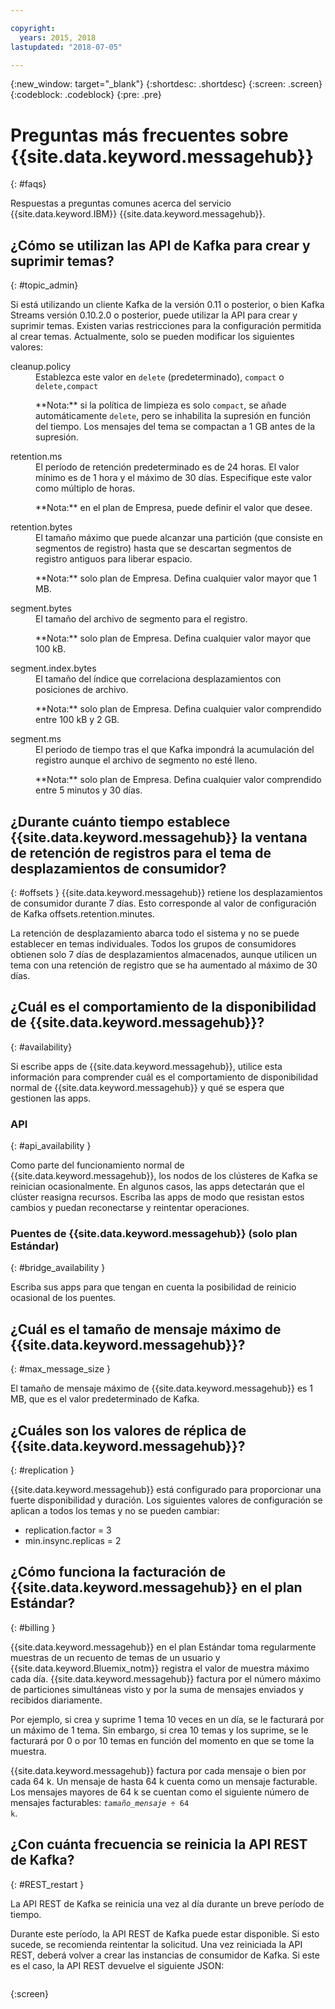 ```yaml
---

copyright:
  years: 2015, 2018
lastupdated: "2018-07-05"

---
```


{:new_window: target="_blank"}
{:shortdesc: .shortdesc}
{:screen: .screen}
{:codeblock: .codeblock}
{:pre: .pre}

# Preguntas más frecuentes sobre {{site.data.keyword.messagehub}}
{: #faqs}

Respuestas a preguntas comunes acerca del servicio {{site.data.keyword.IBM}} {{site.data.keyword.messagehub}}.

<!--17/10/17 - Karen: same info duplicated at messagehub104 -->
## ¿Cómo se utilizan las API de Kafka para crear y suprimir temas?
{: #topic_admin}

Si está utilizando un cliente Kafka de la versión 0.11 o posterior, o bien Kafka Streams versión 0.10.2.0 o posterior, puede utilizar la API para crear y suprimir temas. Existen varias restricciones para la configuración permitida al crear temas. Actualmente, solo se pueden modificar los siguientes valores:

<dl>
<dt>cleanup.policy</dt>
<dd>Establezca este valor en <code>delete</code> (predeterminado), <code>compact</code> o <code>delete,compact</code>
<p>**Nota:**
si la política de limpieza es solo <code>compact</code>, se añade automáticamente <code>delete</code>, pero se inhabilita la supresión en función del tiempo. Los mensajes del tema se compactan a 1 GB antes de la supresión.</p>
</dd>

<dt>retention.ms</dt>
<dd>El período de retención predeterminado es de 24 horas. El valor mínimo es de 1 hora y el máximo de 30 días. Especifique este valor como múltiplo de horas.

<p>**Nota:**
en el plan de Empresa, puede definir el valor que desee.</p>
</dd>

<dt>retention.bytes</dt>
<dd>El tamaño máximo que puede alcanzar una partición (que consiste en segmentos de registro) hasta que se descartan segmentos de registro antiguos para liberar espacio.

<p>**Nota:** solo plan de Empresa. Defina cualquier valor mayor que 1 MB.</p>
</dd>

<dt>segment.bytes</dt>
<dd>El tamaño del archivo de segmento para el registro.

<p>**Nota:** solo plan de Empresa. Defina cualquier valor mayor que 100 kB.</p>
</dd>

<dt>segment.index.bytes</dt>
<dd>El tamaño del índice que correlaciona desplazamientos con posiciones de archivo. 

<p>**Nota:** solo plan de Empresa. Defina cualquier valor comprendido entre 100 kB y 2 GB.</p>
</dd>

<dt>segment.ms</dt>
<dd>El periodo de tiempo tras el que Kafka impondrá la acumulación del registro aunque el archivo de segmento no esté lleno. 

<p>**Nota:** solo plan de Empresa. Defina cualquier valor comprendido entre 5 minutos y 30 días.</p>
</dd>
</dl>


## ¿Durante cuánto tiempo establece {{site.data.keyword.messagehub}} la ventana de retención de registros para el tema de desplazamientos de consumidor?
{: #offsets }
{{site.data.keyword.messagehub}} retiene los desplazamientos de consumidor durante 7 días. Esto corresponde al valor de configuración de Kafka offsets.retention.minutes. 

La retención de desplazamiento abarca todo el sistema y no se puede establecer en temas individuales. Todos los grupos de consumidores obtienen solo 7 días de desplazamientos almacenados, aunque utilicen un tema con una retención de registro que se ha aumentado al máximo de 30 días. 

## ¿Cuál es el comportamiento de la disponibilidad de {{site.data.keyword.messagehub}}?
{: #availability}

Si escribe apps de {{site.data.keyword.messagehub}}, utilice esta información para comprender cuál es el comportamiento de disponibilidad normal de {{site.data.keyword.messagehub}} y qué se espera que gestionen las apps.

### API
{: #api_availability }

Como parte del funcionamiento normal de {{site.data.keyword.messagehub}}, los nodos de los clústeres de Kafka se reinician ocasionalmente.
En algunos casos, las apps detectarán que el clúster reasigna recursos. Escriba las apps de modo que resistan estos cambios y puedan reconectarse y reintentar operaciones.

### Puentes de {{site.data.keyword.messagehub}} (solo plan Estándar)
{: #bridge_availability }

Escriba sus apps para que tengan en cuenta la posibilidad de reinicio ocasional de los puentes.

## ¿Cuál es el tamaño de mensaje máximo de {{site.data.keyword.messagehub}}? 
{: #max_message_size }

El tamaño de mensaje máximo de {{site.data.keyword.messagehub}} es 1 MB, que es el valor predeterminado de Kafka. 

## ¿Cuáles son los valores de réplica de {{site.data.keyword.messagehub}}? 
{: #replication }

{{site.data.keyword.messagehub}} está configurado para proporcionar una fuerte disponibilidad y duración.
Los siguientes valores de configuración se aplican a todos los temas y no se pueden cambiar:
* replication.factor = 3
* min.insync.replicas = 2

## ¿Cómo funciona la facturación de {{site.data.keyword.messagehub}} en el plan Estándar? 
{: #billing }

{{site.data.keyword.messagehub}} en el plan Estándar toma regularmente muestras de un recuento de temas de un usuario y {{site.data.keyword.Bluemix_notm}} registra el valor de muestra máximo cada día. {{site.data.keyword.messagehub}} factura por el número máximo de particiones simultáneas visto y por la suma de mensajes enviados y recibidos diariamente.

Por ejemplo, si crea y suprime 1 tema 10 veces en un día, se le facturará por un máximo de 1 tema. Sin embargo, si crea 10 temas y los suprime, se le facturará por 0 o por 10 temas en función del momento en que se tome la muestra.

{{site.data.keyword.messagehub}} factura por cada mensaje o bien por cada 64 k. Un mensaje de hasta 64 k cuenta como un mensaje facturable. Los mensajes mayores de 64 k se cuentan como el siguiente número de mensajes facturables: <code><var class="keyword varname">tamaño_mensaje</var> &divide; 64 k</code>.

<!--12/04/18 - Karen: same info duplicated at messagehub057 -->
## ¿Con cuánta frecuencia se reinicia la API REST de Kafka? 
{: #REST_restart }

La API REST de Kafka se reinicia una vez al día durante un breve período de tiempo. 

Durante este período, la API REST de Kafka puede estar disponible. Si esto sucede, se recomienda reintentar la solicitud. Una vez reiniciada la API REST, deberá volver a crear las instancias de consumidor de Kafka. Si este es el caso, la API REST devuelve el siguiente JSON:

```'{"error_code":40403,"message":"Consumer instance not found."}'
```
{:screen}








